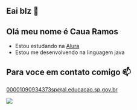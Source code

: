 ## Eai blz 🤠

## Olá meu nome é Caua Ramos

- Estou estudando na [Alura](https://www.alura.com.br)
- Estou me desenvolvendo na linguagem java
  
## Para voce em contato comigo 📫

00001090934373sp@al.educacao.sp.gov.br

![](https://media1.tenor.com/m/WWQCGfcIB_gAAAAC/cope-bruh.gif)
